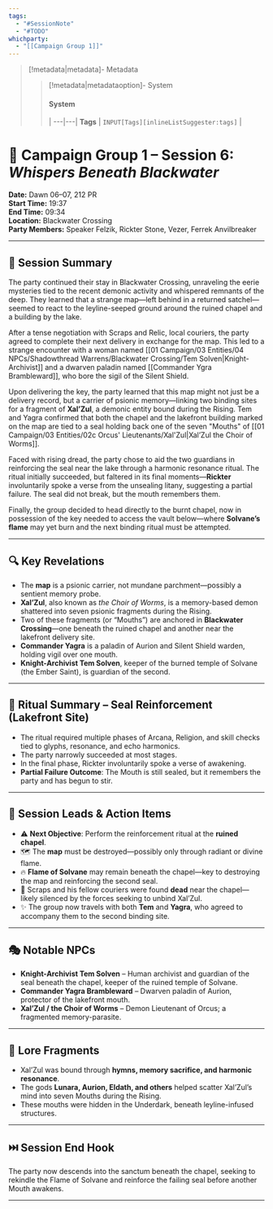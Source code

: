 ```yaml
---
tags:
  - "#SessionNote"
  - "#TODO"
whichparty:
  - "[[Campaign Group 1]]"
---
```

> [!metadata|metadata]- Metadata 
>> [!metadata|metadataoption]- System
>> #### System
>>  |
>> ---|---|
>> **Tags** | `INPUT[Tags][inlineListSuggester:tags]` |

# 📜 Campaign Group 1 – Session 6: *Whispers Beneath Blackwater*
**Date:** Dawn 06–07, 212 PR  
**Start Time:** 19:37  
**End Time:** 09:34  
**Location:** Blackwater Crossing  
**Party Members:** Speaker Felzik, Rickter Stone, Vezer, Ferrek Anvilbreaker

---

## 🧭 Session Summary

The party continued their stay in Blackwater Crossing, unraveling the eerie mysteries tied to the recent demonic activity and whispered remnants of the deep. They learned that a strange map—left behind in a returned satchel—seemed to react to the leyline-seeped ground around the ruined chapel and a building by the lake.

After a tense negotiation with Scraps and Relic, local couriers, the party agreed to complete their next delivery in exchange for the map. This led to a strange encounter with a woman named [[01 Campaign/03 Entities/04 NPCs/Shadowthread Warrens/Blackwater Crossing/Tem Solven|Knight-Archivist]] and a dwarven paladin named [[Commander Ygra Brambleward]], who bore the sigil of the Silent Shield.

Upon delivering the key, the party learned that this map might not just be a delivery record, but a carrier of psionic memory—linking two binding sites for a fragment of **Xal’Zul**, a demonic entity bound during the Rising. Tem and Yagra confirmed that both the chapel and the lakefront building marked on the map are tied to a seal holding back one of the seven "Mouths" of [[01 Campaign/03 Entities/02c Orcus' Lieutenants/Xal'Zul|Xal’Zul the Choir of Worms]].

Faced with rising dread, the party chose to aid the two guardians in reinforcing the seal near the lake through a harmonic resonance ritual. The ritual initially succeeded, but faltered in its final moments—**Rickter** involuntarily spoke a verse from the unsealing litany, suggesting a partial failure. The seal did not break, but the mouth remembers them.

Finally, the group decided to head directly to the burnt chapel, now in possession of the key needed to access the vault below—where **Solvane’s flame** may yet burn and the next binding ritual must be attempted.

---

## 🔍 Key Revelations

- The **map** is a psionic carrier, not mundane parchment—possibly a sentient memory probe.
- **Xal’Zul**, also known as *the Choir of Worms*, is a memory-based demon shattered into seven psionic fragments during the Rising.
- Two of these fragments (or “Mouths”) are anchored in **Blackwater Crossing**—one beneath the ruined chapel and another near the lakefront delivery site.
- **Commander Yagra** is a paladin of Aurion and Silent Shield warden, holding vigil over one mouth.
- **Knight-Archivist Tem Solven**, keeper of the burned temple of Solvane (the Ember Saint), is guardian of the second.

---

## 🎯 Ritual Summary – Seal Reinforcement (Lakefront Site)

- The ritual required multiple phases of Arcana, Religion, and skill checks tied to glyphs, resonance, and echo harmonics.
- The party narrowly succeeded at most stages.
- In the final phase, Rickter involuntarily spoke a verse of awakening.
- **Partial Failure Outcome**: The Mouth is still sealed, but it remembers the party and has begun to stir.

---

## 📌 Session Leads & Action Items

- ⚠️ **Next Objective**: Perform the reinforcement ritual at the **ruined chapel**.
- 🗺️ The **map** must be destroyed—possibly only through radiant or divine flame.
- 🔥 **Flame of Solvane** may remain beneath the chapel—key to destroying the map and reinforcing the second seal.
- 🧠 Scraps and his fellow couriers were found **dead** near the chapel—likely silenced by the forces seeking to unbind Xal’Zul.
- ✨ The group now travels with both **Tem** and **Yagra**, who agreed to accompany them to the second binding site.

---

## 🎭 Notable NPCs

- **Knight-Archivist Tem Solven** – Human archivist and guardian of the seal beneath the chapel, keeper of the ruined temple of Solvane.
- **Commander Yagra Brambleward** – Dwarven paladin of Aurion, protector of the lakefront mouth.
- **Xal’Zul / the Choir of Worms** – Demon Lieutenant of Orcus; a fragmented memory-parasite.

---

## 🧠 Lore Fragments

- Xal’Zul was bound through **hymns, memory sacrifice, and harmonic resonance**.
- The gods **Lunara, Aurion, Eldath, and others** helped scatter Xal’Zul’s mind into seven Mouths during the Rising.
- These mouths were hidden in the Underdark, beneath leyline-infused structures.

---

## ⏭️ Session End Hook

The party now descends into the sanctum beneath the chapel, seeking to rekindle the Flame of Solvane and reinforce the failing seal before another Mouth awakens.

---